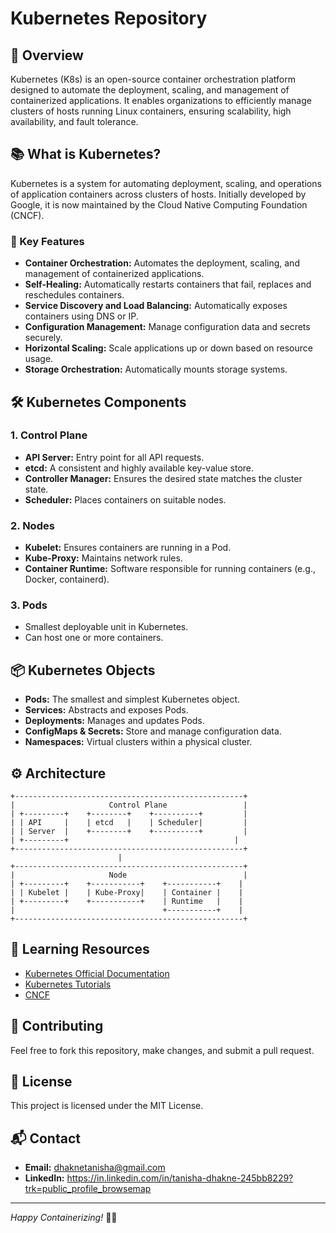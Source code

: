 # Kubernetes Repository

## 🚀 Overview
Kubernetes (K8s) is an open-source container orchestration platform designed to automate the deployment, scaling, and management of containerized applications. It enables organizations to efficiently manage clusters of hosts running Linux containers, ensuring scalability, high availability, and fault tolerance.

## 📚 What is Kubernetes?
Kubernetes is a system for automating deployment, scaling, and operations of application containers across clusters of hosts. Initially developed by Google, it is now maintained by the Cloud Native Computing Foundation (CNCF).

### 🔑 Key Features
- **Container Orchestration:** Automates the deployment, scaling, and management of containerized applications.
- **Self-Healing:** Automatically restarts containers that fail, replaces and reschedules containers.
- **Service Discovery and Load Balancing:** Automatically exposes containers using DNS or IP.
- **Configuration Management:** Manage configuration data and secrets securely.
- **Horizontal Scaling:** Scale applications up or down based on resource usage.
- **Storage Orchestration:** Automatically mounts storage systems.

## 🛠️ Kubernetes Components

### 1. **Control Plane**
- **API Server:** Entry point for all API requests.
- **etcd:** A consistent and highly available key-value store.
- **Controller Manager:** Ensures the desired state matches the cluster state.
- **Scheduler:** Places containers on suitable nodes.

### 2. **Nodes**
- **Kubelet:** Ensures containers are running in a Pod.
- **Kube-Proxy:** Maintains network rules.
- **Container Runtime:** Software responsible for running containers (e.g., Docker, containerd).

### 3. **Pods**
- Smallest deployable unit in Kubernetes.
- Can host one or more containers.

## 📦 Kubernetes Objects
- **Pods:** The smallest and simplest Kubernetes object.
- **Services:** Abstracts and exposes Pods.
- **Deployments:** Manages and updates Pods.
- **ConfigMaps & Secrets:** Store and manage configuration data.
- **Namespaces:** Virtual clusters within a physical cluster.

## ⚙️ Architecture
```
+---------------------------------------------------+
|                     Control Plane                 |
| +---------+    +--------+    +----------+         |
| | API     |    | etcd   |    | Scheduler|         |
| | Server  |    +--------+    +----------+         |
| +---------+                                     |
+---------------------------------------------------+
                        |
+---------------------------------------------------+
|                     Node                          |
| +---------+    +-----------+    +-----------+    |
| | Kubelet |    | Kube-Proxy|    | Container |    |
| +---------+    +-----------+    | Runtime   |    |
|                                 +-----------+    |
+---------------------------------------------------+
```

## 📖 Learning Resources
- [Kubernetes Official Documentation](https://kubernetes.io/docs/)
- [Kubernetes Tutorials](https://kubernetes.io/docs/tutorials/)
- [CNCF](https://www.cncf.io/)

## 🤝 Contributing
Feel free to fork this repository, make changes, and submit a pull request.

## 📝 License
This project is licensed under the MIT License.

## 📬 Contact
- **Email:** dhaknetanisha@gmail.com
- **LinkedIn:** https://in.linkedin.com/in/tanisha-dhakne-245bb8229?trk=public_profile_browsemap

---
*Happy Containerizing!* 🐳🚢
